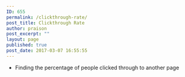 ```yaml
---
ID: 655
permalink: /clickthrough-rate/
post_title: Clickthrough Rate
author: praison
post_excerpt: ""
layout: page
published: true
post_date: 2017-03-07 16:55:55
---
```

<ul>
 	<li>Finding the percentage of people clicked through to another page</li>
</ul>